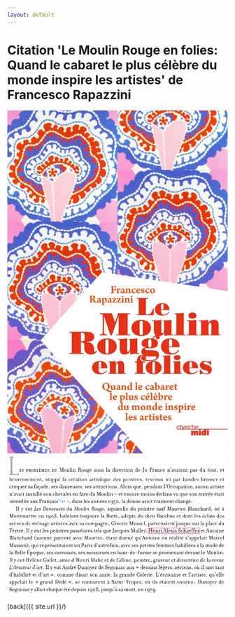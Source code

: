 ```yaml
---
layout: default
---
```





# Citation 'Le Moulin Rouge en folies: Quand le cabaret le plus célèbre du monde inspire les artistes' de Francesco Rapazzini
![Branching](/assets/20241102_henri_alexis_schaeffer_le_moulin_rouge_en_folies_rapazzini_3.jpg)
![Branching](/assets/20241102_henri_alexis_schaeffer_le_moulin_rouge_en_folies_rapazzini_2.png)

[back]({{ site.url }}/)